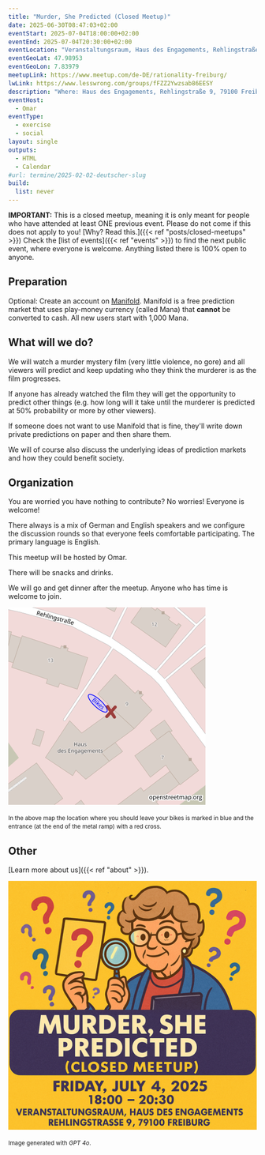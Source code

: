 ```yaml
---
title: "Murder, She Predicted (Closed Meetup)"
date: 2025-06-30T08:47:03+02:00
eventStart: 2025-07-04T18:00:00+02:00
eventEnd: 2025-07-04T20:30:00+02:00
eventLocation: "Veranstaltungsraum, Haus des Engagements, Rehlingstraße 9, 79100 Freiburg"
eventGeoLat: 47.98953
eventGeoLon: 7.83979
meetupLink: https://www.meetup.com/de-DE/rationality-freiburg/
lwLink: https://www.lesswrong.com/groups/fFZZ2Ywzsab86EESY
description: "Where: Haus des Engagements, Rehlingstraße 9, 79100 Freiburg. When: Friday, July 4th 2025 at 18:00 hours CEST."
eventHost:
  - Omar
eventType:
  - exercise
  - social
layout: single
outputs:
  - HTML
  - Calendar
#url: termine/2025-02-02-deutscher-slug
build:
  list: never
---
```


**IMPORTANT:** This is a closed meetup, meaning it is only meant for people who
have attended at least ONE previous event. Please do not come if this does not
apply to you! [Why? Read this.]({{< ref "posts/closed-meetups" >}}) Check the
[list of events]({{< ref "events" >}}) to find the next public event, where
everyone is welcome. Anything listed there is 100% open to anyone.


## Preparation

Optional: Create an account on [Manifold](https://manifold.markets/). Manifold
is a free prediction market that uses play-money currency (called Mana) that
**cannot** be converted to cash. All new users start with 1,000 Mana.


## What will we do?

We will watch a murder mystery film (very little violence, no gore) and all
viewers will predict and keep updating who they think the murderer is as the
film progresses.

If anyone has already watched the film they will get the opportunity to predict
other things (e.g. how long will it take until the murderer is predicted at 50%
probability or more by other viewers).

If someone does not want to use Manifold that is fine, they'll write down
private predictions on paper and then share them.

We will of course also discuss the underlying ideas of prediction markets and
how they could benefit society.


## Organization

You are worried you have nothing to contribute? No worries! Everyone is
welcome!

There always is a mix of German and English speakers and we configure the
discussion rounds so that everyone feels comfortable participating. The primary
language is English.

This meetup will be hosted by Omar.

There will be snacks and drinks.

We will go and get dinner after the meetup. Anyone who has time is welcome to
join.

![Location (Veranstaltungsraum, Haus des Engagements)](/images/hde-new-building-2.png)

<small>In the above map the location where you should leave your bikes is marked
in blue and the entrance (at the end of the metal ramp) with a red cross.</small>


## Other

[Learn more about us]({{< ref "about" >}}).

![Female detective holding up a magnifying glass](cover.png "Female detective holding up a magnifying glass")

<small>Image generated with _GPT 4o_.</small>
